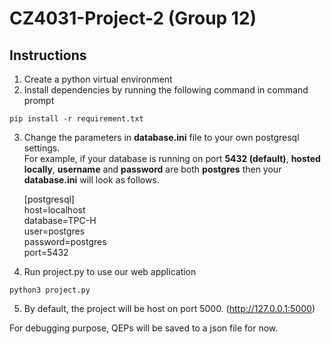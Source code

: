 # CZ4031-Project-2 (Group 12)
## Instructions
1. Create a python virtual environment 
2. Install dependencies by running the following command in command prompt
```console
pip install -r requirement.txt
```

3. Change the parameters in **database.ini** file to your own postgresql settings.   
For example, if your database is running on port **5432 (default)**, **hosted locally**, **username** and **password**
are both **postgres** then your **database.ini** will look as follows.

    [postgresql]    
    host=localhost    
    database=TPC-H   
    user=postgres   
    password=postgres   
    port=5432   

4. Run project.py to use our web application
```console
python3 project.py
```
5. By default, the project will be host on port 5000. (http://127.0.0.1:5000)

For debugging purpose, QEPs will be saved to a json file for now.